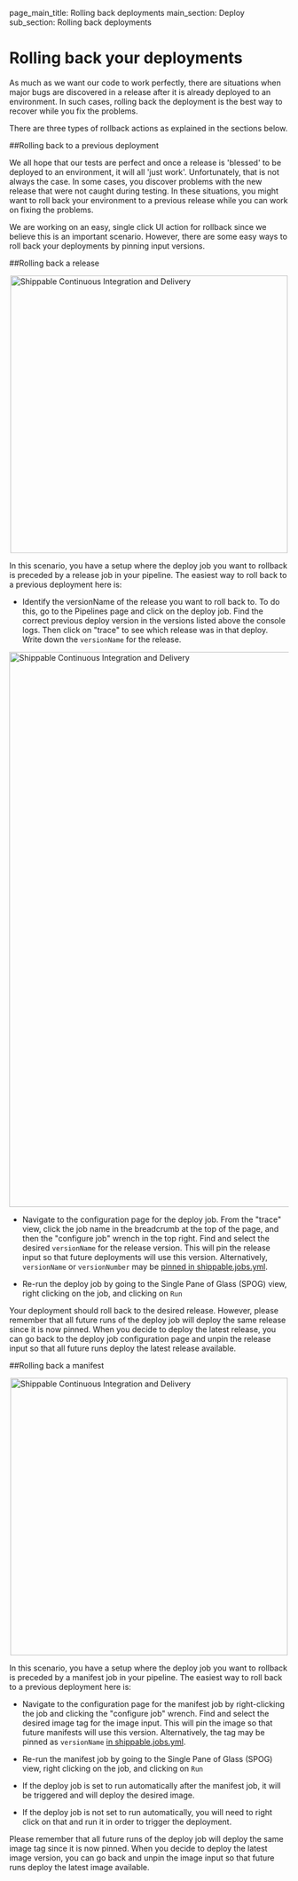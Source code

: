 page_main_title: Rolling back deployments
main_section: Deploy
sub_section: Rolling back deployments

# Rolling back your deployments
As much as we want our code to work perfectly, there are situations when major bugs are discovered in a release after it is already deployed to an environment. In such cases, rolling back the deployment is the best way to recover while you fix the problems.

There are three types of rollback actions as explained in the sections below.

##Rolling back to a previous deployment

We all hope that our tests are perfect and once a release is 'blessed' to be deployed to an environment, it will all 'just work'. Unfortunately, that is not always the case. In some cases, you discover problems with the new release that were not caught during testing. In these situations, you might want to roll back your environment to a previous release while you can work on fixing the problems.

We are working on an easy, single click UI action for rollback since we believe this is an important scenario. However, there are some easy ways to roll back your deployments by pinning input versions.


##Rolling back a release

<img src="/images/deploy/rollback-release.png" alt="Shippable Continuous Integration and Delivery" style="width:500px;vertical-align: middle;display: block;margin-left: auto;margin-right: auto;"/>

In this scenario, you have a setup where the deploy job you want to rollback is preceded by a release job in your pipeline. The easiest way to roll back to a previous deployment here is:

* Identify the versionName of the release you want to roll back to. To do this, go to the Pipelines page and click on the deploy job. Find the correct previous deploy version in the versions listed above the console logs.  Then click on "trace" to see which release was in that deploy.  Write down the `versionName` for the release.

 <img src="/images/deploy/rollbackDeployTrace.png" alt="Shippable Continuous Integration and Delivery" style="width:1000px;vertical-align: middle;display: block;margin-left: auto;margin-right: auto;"/>

 * Navigate to the configuration page for the deploy job. From the "trace" view, click the job name in the breadcrumb at the top of the page, and then the "configure job" wrench in the top right. Find and select the desired `versionName` for the release version. This will pin the release input so that future deployments will use this version. Alternatively, `versionName` or `versionNumber` may be [pinned in shippable.jobs.yml](/platform/workflow/job/overview).

* Re-run the deploy job by going to the Single Pane of Glass (SPOG) view, right clicking on the job, and clicking on `Run`

Your deployment should roll back to the desired release. However, please remember that all future runs of the deploy job will deploy the same release since it is now pinned. When you decide to deploy the latest release, you can go back to the deploy job configuration page and unpin the release input so that all future runs deploy the latest release available.

##Rolling back a manifest

<img src="/images/deploy/rollback-manifest.png" alt="Shippable Continuous Integration and Delivery" style="width:500px;vertical-align: middle;display: block;margin-left: auto;margin-right: auto;"/>

In this scenario, you have a setup where the deploy job you want to rollback is preceded by a manifest job in your pipeline. The easiest way to roll back to a previous deployment here is:

* Navigate to the configuration page for the manifest job by right-clicking the job and clicking the "configure job" wrench. Find and select the desired image tag for the image input. This will pin the image so that future manifests will use this version. Alternatively, the tag may be pinned as `versionName` [in shippable.jobs.yml](/platform/workflow/job/overview).

* Re-run the manifest job by going to the Single Pane of Glass (SPOG) view, right clicking on the job, and clicking on `Run`
* If the deploy job is set to run automatically after the manifest job, it will be triggered and will deploy the desired image.
* If the deploy job is not set to run automatically, you will need to right click on that and run it in order to trigger the deployment.

Please remember that all future runs of the deploy job will deploy the same image tag since it is now pinned. When you decide to deploy the latest image version, you can go back and unpin the image input so that future runs deploy the latest image available.
